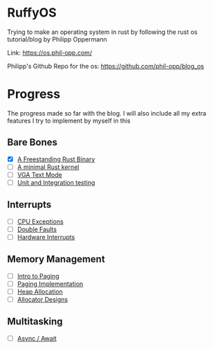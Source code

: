 # RuffyOS

Trying to make an operating system in rust by following the 
rust os tutorial/blog
by Philipp Oppermann 

Link: https://os.phil-opp.com/

Philipp's Github Repo for the os: https://github.com/phil-opp/blog_os

# Progress

The progress made so far with the blog. I will also include all my 
extra features I try to implement by myself in this

## Bare Bones
- [x] [A Freestanding Rust Binary](https://os.phil-opp.com/freestanding-rust-binary/)
- [ ] [A minimal Rust kernel](https://os.phil-opp.com/minimal-rust-kernel/)
- [ ] [VGA Text Mode](https://os.phil-opp.com/vga-text-mode/)
- [ ] [Unit and Integration testing](https://os.phil-opp.com/testing/)

## Interrupts
- [ ] [CPU Exceptions](https://os.phil-opp.com/cpu-exceptions/)
- [ ] [Double Faults](https://os.phil-opp.com/double-fault-exceptions/)
- [ ] [Hardware Interrupts](https://os.phil-opp.com/hardware-interrupts/)

## Memory Management
- [ ] [Intro to Paging](https://os.phil-opp.com/paging-introduction/)
- [ ] [Paging Implementation](https://os.phil-opp.com/paging-implementation/)
- [ ] [Heap Allocation](https://os.phil-opp.com/heap-allocation/)
- [ ] [Allocator Designs](https://os.phil-opp.com/allocator-designs/)

## Multitasking
- [ ] [Async / Await](https://os.phil-opp.com/async-await/)
